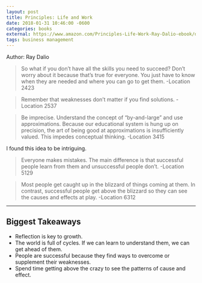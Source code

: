 ```yaml
---
layout: post
title: Principles: Life and Work
date: 2018-01-31 10:46:00 -0600
categories: books
external: https://www.amazon.com/Principles-Life-Work-Ray-Dalio-ebook/dp/B071CTK28D/ref=tmm_kin_swatch_0?_encoding=UTF8&qid=&sr=
tags: business management
---
```

Author: Ray Dalio

> So what if you don’t have all the skills you need to succeed? Don’t worry about it because that’s true for everyone. You just have to know when they are needed and where you can go to get them.
-Location 2423

> Remember that weaknesses don’t matter if you find solutions.
-Location 2537

> Be imprecise. Understand the concept of “by-and-large” and use approximations. Because our educational system is hung up on precision, the art of being good at approximations is insufficiently valued. This impedes conceptual thinking.
-Location 3415

I found this idea to be intriguing.

> Everyone makes mistakes. The main difference is that successful people learn from them and unsuccessful people don’t.
-Location 5129

> Most people get caught up in the blizzard of things coming at them. In contrast, successful people get above the blizzard so they can see the causes and effects at play.
-Location 6312

---

## Biggest Takeaways

* Reflection is key to growth.
* The world is full of cycles. If we can learn to understand them, we can get ahead of them.
* People are successful because they find ways to overcome or supplement their weaknesses.
* Spend time getting above the crazy to see the patterns of cause and effect.
